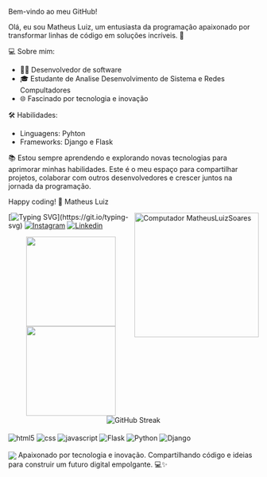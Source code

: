 
 Bem-vindo ao meu GitHub!

Olá, eu sou Matheus Luiz, um entusiasta da programação apaixonado por transformar linhas de código em soluções incríveis. 🚀

💻 Sobre mim:
- 👨‍💻 Desenvolvedor de software
- 🎓 Estudante de Analise Desenvolvimento de Sistema e Redes Compultadores
- 🌐 Fascinado por tecnologia e inovação

🛠️ Habilidades:
- Linguagens: Pyhton
- Frameworks: Django e Flask
  
📚 Estou sempre aprendendo e explorando novas tecnologias para aprimorar minhas habilidades. Este é o meu espaço para compartilhar projetos, colaborar com outros desenvolvedores e crescer juntos na jornada da programação.

Happy coding! 🚀
Matheus Luiz

<img src="https://raw.githubusercontent.com/MicaelliMedeiros/micaellimedeiros/master/image/computer-illustration.png" min-width="250px" max-width="250px" width="250px" align="right" alt="Computador MatheusLuizSoares ">

[![Typing SVG](https://readme-typing-svg.herokuapp.com/?color=76A6DD&size=35&center=true&vCenter=true&width=1000&lines=Olá,+Eu+sou+o+Matheus+Luiz+Soares+👋;Programador;)](https://git.io/typing-svg)
[![Instagram](https://img.shields.io/badge/Instagram-E4405F?style=for-the-badge&logo=instagram&logoColor=white)](https://instagram.com/mathheusluiz)
[![Linkedin](https://img.shields.io/badge/LinkedIn-0077B5?style=for-the-badge&logo=linkedin&logoColor=white)](https://www.linkedin.com/in/matheus-luiz-soares-7386b5269?utm_source=share&utm_campaign=share_via&utm_content=profile&utm_medium=android_app)

<div align="center">
  <img height="180em" src="https://github-readme-stats.vercel.app/api?username=MatheusLuizSoares&show_icons=true&theme=dracula&count_private=true"/>
  <img height="180em" src="https://github-readme-stats.vercel.app/api/top-langs/?username=MatheusLuizSoares&layout=compact&langs_count=7&theme=dracula"/>
</div>

<div align="center">
  <img src="https://github-readme-streak-stats.herokuapp.com?user=MatheusLuizSoares&theme=dracula&hide_border=false" alt="GitHub Streak" />
</div>




<div style="display: inline_block"><br/>
<img align="center" alt= "html5" src="https://img.shields.io/badge/HTML5-E34F26?style=for-the-badge&logo=html5&logoColor=white"/>
<img align="center" alt= "css" src="https://img.shields.io/badge/CSS3-157286?style=for-the-badge&logo=css3&logoColor=white"/>
<img align="center" alt= "javascript" src="https://img.shields.io/badge/JavaScript-F7DF1E?style=for-the-badge&logo=javascript&logoColor=black"/>
<img align="center" alt= "Flask" src="https://img.shields.io/badge/Flask-000000?style=for-the-badge&logo=flask&logoColor=white"/>
<img align="center" alt= "Python" src="https://img.shields.io/badge/Python-3776AB?style=for-the-badge&logo=python&logoColor=white"/>
<img align="center" alt= "Django" src="https://img.shields.io/badge/Django-092E20?style=for-the-badge&logo=django&logoColor=white"/>



</div><br/>
  <img align="center" src="https://github-readme-activity-graph.vercel.app/graph?username=MatheusLuizSoares&theme=tokyo-night&hide_border=true&show_icons=true&custom_title=Grafico%20de%20Contribuição" />
Apaixonado por tecnologia e inovação. Compartilhando código e ideias para construir um futuro digital empolgante. 💻✨
